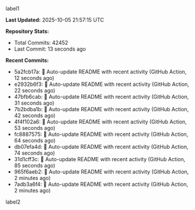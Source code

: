 
label1 
<!-- ACTIVITY_START -->
**Last Updated:** 2025-10-05 21:57:15 UTC

**Repository Stats:**
- Total Commits: 42452
- Last Commit: 13 seconds ago

**Recent Commits:**
- 5a2fcb17a: 🤖 Auto-update README with recent activity (GitHub Action, 12 seconds ago)
- e2932b6f3: 🤖 Auto-update README with recent activity (GitHub Action, 22 seconds ago)
- 47bfb6cab: 🤖 Auto-update README with recent activity (GitHub Action, 31 seconds ago)
- 7b2bdba1b: 🤖 Auto-update README with recent activity (GitHub Action, 42 seconds ago)
- 4f4f102a6: 🤖 Auto-update README with recent activity (GitHub Action, 53 seconds ago)
- fc8887575: 🤖 Auto-update README with recent activity (GitHub Action, 64 seconds ago)
- db07efa4d: 🤖 Auto-update README with recent activity (GitHub Action, 74 seconds ago)
- 31d1cff3c: 🤖 Auto-update README with recent activity (GitHub Action, 85 seconds ago)
- 965f6aeb2: 🤖 Auto-update README with recent activity (GitHub Action, 2 minutes ago)
- 7adb3a6f4: 🤖 Auto-update README with recent activity (GitHub Action, 2 minutes ago)
<!-- ACTIVITY_END -->

label2
